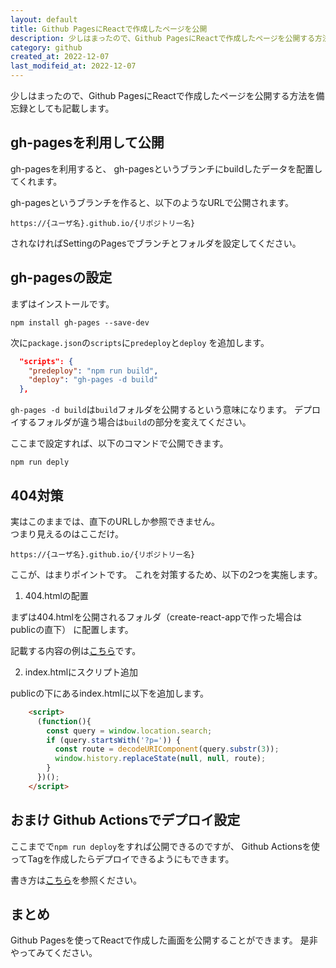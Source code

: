 ```yaml
---
layout: default
title: Github PagesにReactで作成したページを公開
description: 少しはまったので、Github PagesにReactで作成したページを公開する方法を記載します。
category: github
created_at: 2022-12-07
last_modifeid_at: 2022-12-07
---
```


少しはまったので、Github PagesにReactで作成したページを公開する方法を備忘録としても記載します。

## gh-pagesを利用して公開

gh-pagesを利用すると、
gh-pagesというブランチにbuildしたデータを配置してくれます。

gh-pagesというブランチを作ると、以下のようなURLで公開されます。

`https://{ユーザ名}.github.io/{リポジトリー名}`

されなければSettingのPagesでブランチとフォルダを設定してください。

## gh-pagesの設定

まずはインストールです。

```Shell
npm install gh-pages --save-dev
```

次に`package.json`の`scripts`に`predeploy`と`deploy`
を追加します。

```Json
  "scripts": {
    "predeploy": "npm run build",
    "deploy": "gh-pages -d build"
  },
```

`gh-pages -d build`は`build`フォルダを公開するという意味になります。
デプロイするフォルダが違う場合は`build`の部分を変えてください。

ここまで設定すれば、以下のコマンドで公開できます。

```Shell
npm run deply
```

## 404対策

実はこのままでは、直下のURLしか参照できません。  
つまり見えるのはここだけ。

`https://{ユーザ名}.github.io/{リポジトリー名}`

ここが、はまりポイントです。
これを対策するため、以下の2つを実施します。

1. 404.htmlの配置

まずは404.htmlを公開されるフォルダ（create-react-appで作った場合はpublicの直下）
に配置します。

記載する内容の例は[こちら](https://github.com/mtaketani113/omu-karate-page/blob/main/public/404.html)です。

2. index.htmlにスクリプト追加

publicの下にあるindex.htmlに以下を追加します。

```Html
    <script>
      (function(){
        const query = window.location.search;
        if (query.startsWith('?p=')) {
          const route = decodeURIComponent(query.substr(3));
          window.history.replaceState(null, null, route);
        }
      })();
    </script>
```

## おまけ Github Actionsでデプロイ設定

ここまでで`npm run deploy`をすれば公開できるのですが、
Github Actionsを使ってTagを作成したらデプロイできるようにもできます。

書き方は[こちら](https://github.com/mtaketani113/omu-karate-page/blob/main/.github/workflows/deploy.yml)を参照ください。

## まとめ

Github Pagesを使ってReactで作成した画面を公開することができます。
是非やってみてください。